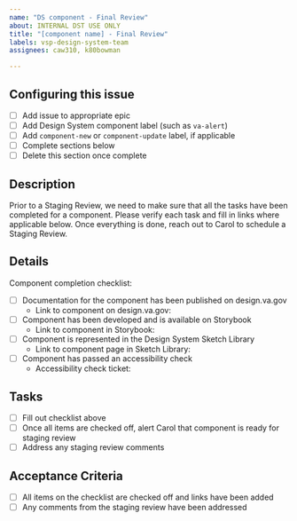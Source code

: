 ```yaml
---
name: "DS component - Final Review"
about: INTERNAL DST USE ONLY
title: "[component name] - Final Review"
labels: vsp-design-system-team
assignees: caw310, k80bowman

---
```


## Configuring this issue
- [ ] Add issue to appropriate epic
- [ ] Add Design System component label (such as `va-alert`)
- [ ] Add `component-new` or `component-update` label, if applicable
- [ ] Complete sections below
- [ ] Delete this section once complete

## Description
Prior to a Staging Review, we need to make sure that all the tasks have been completed for a component. Please verify each task and fill in links where applicable below. Once everything is done, reach out to Carol to schedule a Staging Review.

## Details
Component completion checklist:
- [ ] Documentation for the component has been published on design.va.gov
    - Link to component on design.va.gov: 
- [ ] Component has been developed and is available on Storybook
    - Link to component in Storybook:
- [ ] Component is represented in the Design System Sketch Library
    - Link to component page in Sketch Library:
- [ ] Component has passed an accessibility check
    - Accessibility check ticket:

## Tasks
- [ ] Fill out checklist above
- [ ] Once all items are checked off, alert Carol that component is ready for staging review
- [ ] Address any staging review comments

## Acceptance Criteria
- [ ] All items on the checklist are checked off and links have been added
- [ ] Any comments from the staging review have been addressed